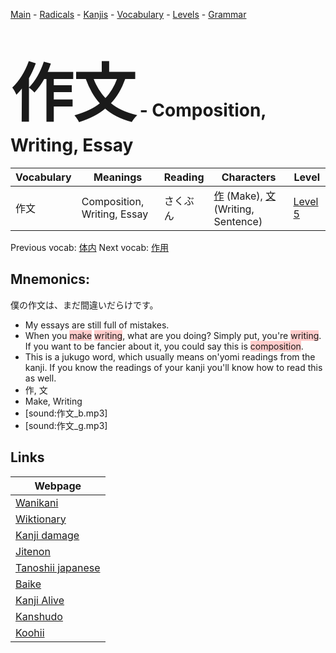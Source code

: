 <style> bigfont {font-size: 100px}</style>
[Main](../README.md) -
[Radicals](../radicals.md) -
[Kanjis](../kanjis.md) -
[Vocabulary](../vocabulary.md) -
[Levels](../levels.md) -
[Grammar](../grammar.md)
# <bigfont> 作文</bigfont> - Composition, Writing, Essay 

| Vocabulary | Meanings | Reading | Characters | Level |
| --- | --- | --- | --- | --- |
| 作文 | Composition, Writing, Essay | さくぶん |  [作](../kanjis/作.md) (Make), [文](../kanjis/文.md) (Writing, Sentence) | [Level 5](../levels/wk_level5.md) |

Previous vocab: [体内](体内.md) Next vocab: [作用](作用.md) 

## Mnemonics:
僕の作文は、まだ間違いだらけです。
* My essays are still full of mistakes.
* When you <span style="background-color:#ffcccb"> make</span> <span style="background-color:#ffcccb"> writing</span>, what are you doing? Simply put, you're <span style="background-color:#ffcccb"> writing</span>. If you want to be fancier about it, you could say this is <span style="background-color:#ffcccb"> composition</span>.
* This is a jukugo word, which usually means on'yomi readings from the kanji. If you know the readings of your kanji you'll know how to read this as well.
* 作, 文
* Make, Writing
* [sound:作文_b.mp3]
* [sound:作文_g.mp3]


## Links 

| Webpage |
| --- |
| [Wanikani          ](https://www.wanikani.com/kanji/作文) |
| [Wiktionary        ](https://en.wiktionary.org/wiki/作文) |
| [Kanji damage      ](http://www.kanjidamage.com/kanji/search?utf8=✓&q=作文) |
| [Jitenon           ](https://jitenon.com/kanji/作文) |
| [Tanoshii japanese ](https://www.tanoshiijapanese.com/dictionary/kanji.cfm?k=作文) |
| [Baike             ](https://baike.baidu.com/item/作文) |
| [Kanji Alive       ](https://app.kanjialive.com/作文) |
| [Kanshudo          ](https://www.kanshudo.com/searchmn?q=作文) |
| [Koohii            ](https://kanji.koohii.com/study/kanji/作文) |
